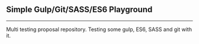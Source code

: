 ## Simple Gulp/Git/SASS/ES6 Playground

---

Multi testing proposal repository.
Testing some gulp, ES6, SASS and git with it.